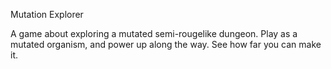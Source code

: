 Mutation Explorer

A game about exploring a mutated semi-rougelike dungeon.
Play as a mutated organism, and power up along the way.
See how far you can make it.